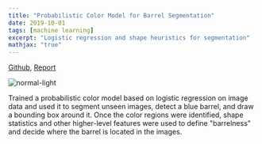 ```yaml
---
title: "Probabilistic Color Model for Barrel Segmentation"
date: 2019-10-01
tags: [machine learning]
excerpt: "Logistic regression and shape heuristics for segmentation"
mathjax: "true"
---
```


[Github](https://github.com/ijssaggu/Barrel-Detection), [Report](/files/barrel_detection.pdf)

<img src="{{ site.url }}{{ site.baseurl }}/images/normal.jpg" alt="normal-light">

Trained a probabilistic color model based on logistic regression on image data and used it to segment unseen images, detect a blue barrel, and draw a bounding box around it. 
Once the color regions were identified, shape statistics and other higher-level features were used to define "barrelness" and decide where the barrel is located in the images.